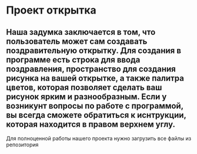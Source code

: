 # Проект открытка

## Наша задумка заключается в том, что пользователь может сам создавать поздравительную открытку. Для создания в программе есть строка для ввода поздравления, пространство для создания рисунка на вашей открытке, а также палитра цветов, которая позволяет сделать ваш рисунок ярким и разнообразным. Если у возникунт вопросы по работе с программой, вы всегда сможете обратиться к иснтрукции, которая находится в правом верхнем углу. 

Для полноценной работы нашего проекта нужно загрузить все файлы из репозитория 
